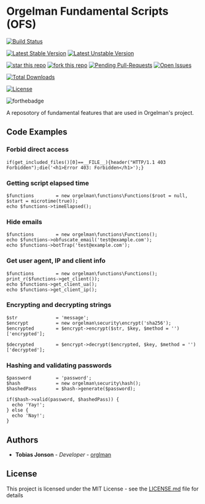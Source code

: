 # Orgelman Fundamental Scripts (OFS)
[![Build Status](https://travis-ci.org/orglman/fundamental.svg)](https://travis-ci.org/orglman/fundamental)

[![Latest Stable Version](https://poser.pugx.org/orglman/fundamental/v/stable.svg)](https://packagist.org/packages/orglman/fundamental)
[![Latest Unstable Version](https://poser.pugx.org/orglman/fundamental/v/unstable.svg)](https://packagist.org/packages/orglman/fundamental)

[![star this repo](http://githubbadges.com/star.svg?user=orglman&repo=fundamental&style=flat)](https://github.com/orglman/fundamental)
[![fork this repo](http://githubbadges.com/fork.svg?user=orglman&repo=fundamental&style=flat)](https://github.com/orglman/fundamental/fork)
[![Pending Pull-Requests](http://githubbadges.herokuapp.com/orglman/fundamental/pulls.svg?style=flat)](https://github.com/orglman/fundamental/pulls)
[![Open Issues](http://githubbadges.herokuapp.com/orglman/fundamental/issues.svg?style=flat)](https://github.com/orglman/fundamental/issues)

[![Total Downloads](https://poser.pugx.org/orglman/fundamental/downloads)](https://packagist.org/packages/orglman/fundamental)

[![License](https://poser.pugx.org/orglman/fundamental/license.svg)](https://packagist.org/packages/orglman/fundamental)

![forthebadge](https://forthebadge.com/images/badges/fuck-it-ship-it.svg)

A reposotory of fundamental features that are used in Orgelman's project.

## Code Examples

### Forbid direct access
```
if(get_included_files()[0]==__FILE__){header("HTTP/1.1 403 Forbidden");die('<h1>Error 403: Forbidden</h1>');} 
```
### Getting script elapsed time 
```
$functions        = new orgelman\functions\Functions($root = null, $start = microtime(true));
echo $functions->timeElapsed();
```
### Hide emails
```
$functions        = new orgelman\functions\Functions();
echo $functions->obfuscate_email('test@example.com');
echo $functions->botTrap('test@example.com');
```

### Get user agent, IP and client info 
```
$functions        = new orgelman\functions\Functions();
print_r($functions->get_client());
echo $functions->get_client_ua();
echo $functions->get_client_ip();
```

### Encrypting and decrypting strings
```
$str              = 'message';
$encrypt          = new orgelman\security\encrypt('sha256');
$encrypted        = $encrypt->encrypt($str, $key, $method = '')['encrypted'];

$decrypted        = $encrypt->decrypt($encrypted, $key, $method = '')['decrypted'];
```
### Hashing and validating passwords
```
$password         = 'password';
$hash             = new orgelman\security\hash();
$hashedPass       = $hash->generate($password);

if($hash->valid(password, $hashedPass)) {
  echo 'Yay!';
} else {
  echo 'Nay!';
}
```

## Authors

* **Tobias Jonson** - *Developer* - [orglman](https://github.com/orglman)

## License

This project is licensed under the MIT License - see the [LICENSE.md](LICENSE.md) file for details
